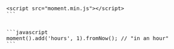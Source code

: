 <pre class="no-highlight">&lt;script src=&quot;moment.min.js&quot;&gt;&lt;/script&gt;
```


```javascript
moment().add('hours', 1).fromNow(); // &quot;in an hour&quot;
```
